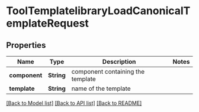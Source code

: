 # ToolTemplatelibraryLoadCanonicalTemplateRequest

## Properties

Name | Type | Description | Notes
------------ | ------------- | ------------- | -------------
**component** | **String** | component containing the template | 
**template** | **String** | name of the template | 

[[Back to Model list]](../README.md#documentation-for-models) [[Back to API list]](../README.md#documentation-for-api-endpoints) [[Back to README]](../README.md)



